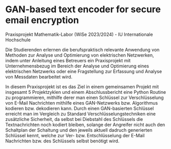 # GAN-based text encoder for secure email encryption

Praxisprojekt Mathematik-Labor (WiSe 2023/2024) - IU Internationale Hochschule

Die Studierenden erlernen die berufspraktisch relevante Anwendung von Methoden zur Analyse und Optimierung von elektrischen Netzwerken, indem unter Anleitung eines Betreuers ein
Praxisprojekt mit Unternehmensbezug im Bereich der Analyse und Optimierung eines elektrischen Netzwerks oder eine Fragstellung zur Erfassung und Analyse von Messdaten bearbeitet wird.

In diesem Praxisprojekt ist es das Ziel in einem gemeinsamen Projekt mit insgesamt 5 Projektzyklen und einem Abschlussbericht eine Python Routine zu programmieren, mithilfe derer man einen Schlüssel zur Verschlüsselung von E-Mail Nachrichten mithilfe eines GAN-Netzwerks bzw. Algorithmus kodieren bzw. dekodieren kann. Durch einen GAN-basierten Schlüssel erreicht man im Vergleich zu Standard Verschlüsselungstechniken eine zusätzliche Sicherheit, da selbst bei Diebstahl des Schlüssels die Textnachrichten noch kodiert bleiben, solange der Angreifer nicht auch den Schaltplan der Schaltung und den jeweils aktuell dadruch generierten Schlüssel kennt, welche zur Ver- bzw. Entschlüsselung der E-Mail Nachrichten bzw. des Schlüssels selbst benötigt wird.


